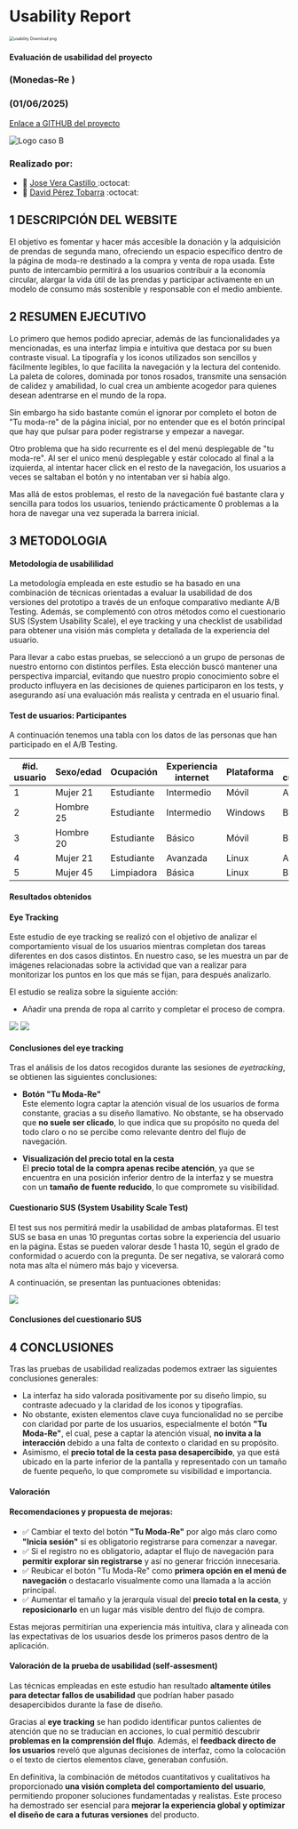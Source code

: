 # Usability Report



<img src="https://encrypted-tbn0.gstatic.com/images?q=tbn:ANd9GcRF017nhV-TFmNER2OM8UbXtdN6xwAKBYrv0i6onNfKu6Yn0BV0RK6aiOroeXl73LSY-B0&usqp=CAU" alt="usability Download png" style="zoom:50%;" />

#### Evaluación de usabilidad del proyecto 

### (Monedas-Re )

### (01/06/2025)

[Enlace a GITHUB del proyecto](https://github.com/McQueen-Sally/UX_CaseStudy)

![Logo caso B](logo-casoB.png)






### Realizado por:

 * :bust_in_silhouette: [ Jose Vera Castillo ](https://github.com/VeraJose05)    :octocat:     
 * :bust_in_silhouette: [ David Pérez Tobarra](https://github.com/ParadoxalGlitch)     :octocat:

## 1 DESCRIPCIÓN DEL WEBSITE

El objetivo es fomentar y hacer más accesible la donación y la adquisición de prendas de segunda mano, ofreciendo un espacio específico dentro de la página de moda-re destinado a la compra y venta de ropa usada. Este punto de intercambio permitirá a los usuarios contribuir a la economía circular, alargar la vida útil de las prendas y participar activamente en un modelo de consumo más sostenible y responsable con el medio ambiente.


## 2 RESUMEN EJECUTIVO
Lo primero que hemos podido apreciar, además de las funcionalidades ya mencionadas, es una interfaz limpia e intuitiva que destaca por su buen contraste visual. La tipografía y los iconos utilizados son sencillos y fácilmente legibles, lo que facilita la navegación y la lectura del contenido. La paleta de colores, dominada por tonos rosados, transmite una sensación de calidez y amabilidad, lo cual crea un ambiente acogedor para quienes desean adentrarse en el mundo de la ropa.

Sin embargo ha sido bastante común el ignorar por completo el boton de "Tu moda-re" de la página inicial, por no entender que es el botón principal que hay que pulsar para poder registrarse y empezar a navegar.

Otro problema que ha sido recurrente es el del menú desplegable de "tu moda-re". Al ser el unico menú desplegable y estár colocado al final a la izquierda, al intentar hacer click en el resto de la navegación, los usuarios a veces se saltaban el botón y no intentaban ver si había algo.

Mas allá de estos problemas, el resto de la navegación fué bastante clara y sencilla para todos los usuarios, teniendo prácticamente 0 problemas a la hora de navegar una vez superada la barrera inicial.


## 3 METODOLOGIA 

#### Metodología de usabililidad

La metodología empleada en este estudio se ha basado en una combinación de técnicas orientadas a evaluar la usabilidad de dos versiones del prototipo a través de un enfoque comparativo mediante A/B Testing. Además, se complementó con otros métodos como el cuestionario SUS (System Usability Scale), el eye tracking y una checklist de usabilidad para obtener una visión más completa y detallada de la experiencia del usuario.

Para llevar a cabo estas pruebas, se seleccionó a un grupo de personas de nuestro entorno con distintos perfiles. Esta elección buscó mantener una perspectiva imparcial, evitando que nuestro propio conocimiento sobre el producto influyera en las decisiones de quienes participaron en los tests, y asegurando así una evaluación más realista y centrada en el usuario final.

#### Test de usuarios: Participantes

A continuación tenemos una tabla con los datos de las personas que han participado en el A/B Testing.
       
| #id. usuario | Sexo/edad | Ocupación | Experiencia internet | Plataforma | Perfil cubierto |
|--------------|------------|-----------|------------------------|-------------|------------------|
| 1            | Mujer 21   | Estudiante| Intermedio            | Móvil       | A                |
| 2            | Hombre 25  | Estudiante| Intermedio            | Windows     | B                |
| 3            | Hombre 20  | Estudiante| Básico                | Móvil       | B                |
| 4            | Mujer 21   | Estudiante| Avanzada              | Linux       | A                |
| 5            | Mujer 45   | Limpiadora| Básica                | Linux       | B                |



#### Resultados obtenidos


#### Eye Tracking

Este estudio de eye tracking se realizó con el objetivo de analizar el comportamiento visual de los usuarios mientras completan dos tareas diferentes en dos casos distintos. En nuestro caso, se les muestra un par de imágenes relacionadas sobre la actividad que van a realizar para monitorizar los puntos en los que más se fijan, para después analizarlo.

El estudio se realiza sobre la siguiente acción:
- Añadir una prenda de ropa al carrito y completar el proceso de compra.


![](eyetracking/b1.png)
![](eyetracking/b2.png)

#### Conclusiones del eye tracking


Tras el análisis de los datos recogidos durante las sesiones de *eyetracking*, se obtienen las siguientes conclusiones:

- **Botón "Tu Moda-Re"**  
  Este elemento logra captar la atención visual de los usuarios de forma constante, gracias a su diseño llamativo. No obstante, se ha observado que **no suele ser clicado**, lo que indica que su propósito no queda del todo claro o no se percibe como relevante dentro del flujo de navegación.

- **Visualización del precio total en la cesta**  
  El **precio total de la compra apenas recibe atención**, ya que se encuentra en una posición inferior dentro de la interfaz y se muestra con un **tamaño de fuente reducido**, lo que compromete su visibilidad.

#### Cuestionario SUS (System Usability Scale Test)
El test sus nos permitirá medir la usabilidad de ambas plataformas. El test SUS se basa en unas 10 preguntas cortas sobre la experiencia del usuario en la página. Estas se pueden valorar desde 1 hasta 10, según el grado de conformidad o acuerdo con la pregunta. De ser negativa, se valorará como nota mas alta el número más bajo y viceversa.

A continuación, se presentan las puntuaciones obtenidas:

![](tabla_sus.png)

#### Conclusiones del cuestionario SUS



## 4 CONCLUSIONES 


Tras las pruebas de usabilidad realizadas podemos extraer las siguientes conclusiones generales:

- La interfaz ha sido valorada positivamente por su diseño limpio, su contraste adecuado y la claridad de los iconos y tipografías.
- No obstante, existen elementos clave cuya funcionalidad no se percibe con claridad por parte de los usuarios, especialmente el botón **"Tu Moda-Re"**, el cual, pese a captar la atención visual, **no invita a la interacción** debido a una falta de contexto o claridad en su propósito.
- Asimismo, el **precio total de la cesta pasa desapercibido**, ya que está ubicado en la parte inferior de la pantalla y representado con un tamaño de fuente pequeño, lo que compromete su visibilidad e importancia.

#### Valoración 

#### Recomendaciones y propuesta de mejoras: 

- ✅ Cambiar el texto del botón **"Tu Moda-Re"** por algo más claro como **"Inicia sesión"** si es obligatorio registrarse para comenzar a navegar.
- ✅ Si el registro no es obligatorio, adaptar el flujo de navegación para **permitir explorar sin registrarse** y así no generar fricción innecesaria.
- ✅ Reubicar el botón "Tu Moda-Re" como **primera opción en el menú de navegación** o destacarlo visualmente como una llamada a la acción principal.
- ✅ Aumentar el tamaño y la jerarquía visual del **precio total en la cesta**, y **reposicionarlo** en un lugar más visible dentro del flujo de compra.

Estas mejoras permitirían una experiencia más intuitiva, clara y alineada con las expectativas de los usuarios desde los primeros pasos dentro de la aplicación.

#### Valoración de la prueba de usabilidad (self-assesment)
Las técnicas empleadas en este estudio han resultado **altamente útiles para detectar fallos de usabilidad** que podrían haber pasado desapercibidos durante la fase de diseño.

Gracias al **eye tracking** se han podido identificar puntos calientes de atención que no se traducían en acciones, lo cual permitió descubrir **problemas en la comprensión del flujo**. Además, el **feedback directo de los usuarios** reveló que algunas decisiones de interfaz, como la colocación o el texto de ciertos elementos clave, generaban confusión.

En definitiva, la combinación de métodos cuantitativos y cualitativos ha proporcionado **una visión completa del comportamiento del usuario**, permitiendo proponer soluciones fundamentadas y realistas. Este proceso ha demostrado ser esencial para **mejorar la experiencia global y optimizar el diseño de cara a futuras versiones** del producto.
